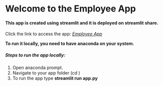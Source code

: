 # Welcome to the Employee App

#### This app is created using streamlit and it is deployed on streamlit share. 

Click the link to access the app:
_[Employee App](https://share.streamlit.io/anishachoudhury/employee_app/main/app.py)_

**To run it locally, you need to have anaconda on your system.**

##### Steps to run the app locally:
1. Open anaconda prompt.
2. Navigate to your app folder (cd <path of your app folder>)
3. To run the app type **streamlit run app.py**
